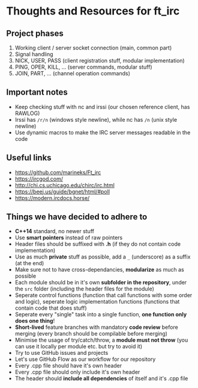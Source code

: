 # Thoughts and Resources for ft_irc

## Project phases

1. Working client / server socket connection (main, common part)
2. Signal handling
3. NICK, USER, PASS (client registration stuff, modular implementation)
4. PING, OPER, KILL, ... (server commands, modular stuff)
5. JOIN, PART, ... (channel operation commands)

## Important notes

- Keep checking stuff with nc and irssi (our chosen reference client, has RAWLOG)
- Irssi has ```/r/n``` (windows style newline), while nc has ```/n``` (unix style newline)
- Use dynamic macros to make the IRC server messages readable in the code

## Useful links

- https://github.com/marineks/Ft_irc
- https://ircgod.com/
- http://chi.cs.uchicago.edu/chirc/irc.html
- https://beej.us/guide/bgnet/html/#poll
- https://modern.ircdocs.horse/

## Things we have decided to adhere to

- **C++14** standard, no newer stuff
- Use **smart pointers** instead of raw pointers
- Header files should be suffixed with **.h** (if they do not contain code implementation)
- Use as much **private** stuff as possible, add a ```_``` (underscore) as a suffix (at the end)
- Make sure not to have cross-dependancies, **modularize** as much as possible
- Each module should be in it's own **subfolder in the repository**, under the ```src``` folder (including the header files for the module)
- Seperate control functions (function that call functions with some order and logic), seperate logic implementation functions (functions that contain code that does stuff)
- Seperate every "single" task into a single function, **one function only does one thing**!
- **Short-lived** feature branches with mandatory **code review** before merging (every branch should be compilable before merging)
- Minimise the usage of try/catch/throw, a **module must not throw** (you can use it locally per module etc. but try to avoid it)
- Try to use GitHub issues and projects
- Let's use GitHub Flow as our workflow for our repository
- Every .cpp file should have it's own header
- Every .cpp file should only include it's own header
- The header should **include all dependencies** of itself and it's .cpp file

